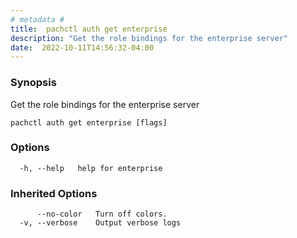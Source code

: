 ```yaml
---
# metadata # 
title:  pachctl auth get enterprise
description: "Get the role bindings for the enterprise server"
date:  2022-10-11T14:56:32-04:00
---
```


### Synopsis

Get the role bindings for the enterprise server

```
pachctl auth get enterprise [flags]
```

### Options

```
  -h, --help   help for enterprise
```

### Inherited Options

```
      --no-color   Turn off colors.
  -v, --verbose    Output verbose logs
```

